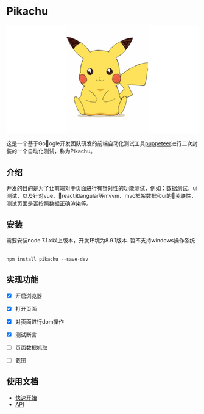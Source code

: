# Pikachu

![](https://github.com/LLLLLamHo/Pikachu/blob/dev_lam/static/logo.jpeg)

这是一个基于Google开发团队研发的前端自动化测试工具[puppeteer](https://github.com/GoogleChrome/puppeteer)进行二次封装的一个自动化测试，称为Pikachu。

## 介绍

开发的目的是为了让前端对于页面进行有针对性的功能测试，例如：数据测试，ui测试，以及针对vue、react和angular等mvvm、mvc框架数据和ui的关联性，测试页面是否按照数据正确渲染等。

## 安装

需要安装node 7.1.x以上版本，开发环境为8.9.1版本.
暂不支持windows操作系统

```javascript

npm install pikachu --save-dev

```

## 实现功能

- [x] 开启浏览器
- [x] 打开页面
- [x] 对页面进行dom操作
- [x] 测试断言
- [ ] 页面数据抓取
- [ ] 截图


## 使用文档

- [快速开始](https://github.com/LLLLLamHo/Pikachu/blob/docs/fast.md)
- [API](https://github.com/LLLLLamHo/Pikachu/blob/docs/api.md)



